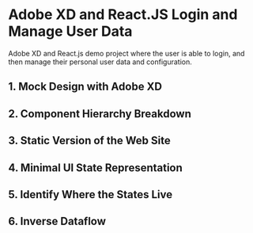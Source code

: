 # Adobe XD and React.JS Login and Manage User Data
Adobe XD and React.js demo project where the user is able to login, and then manage their personal user data and configuration.

## 1. Mock Design with Adobe XD

## 2. Component Hierarchy Breakdown

## 3. Static Version of the Web Site

## 4. Minimal UI State Representation

## 5. Identify Where the States Live

## 6. Inverse Dataflow
